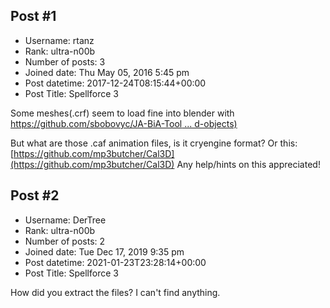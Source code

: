 ## Post #1
- Username: rtanz
- Rank: ultra-n00b
- Number of posts: 3
- Joined date: Thu May 05, 2016 5:45 pm
- Post datetime: 2017-12-24T08:15:44+00:00
- Post Title: Spellforce 3

Some meshes(.crf) seem to load fine into blender with [https://github.com/sbobovyc/JA-BiA-Tool ... d-objects)](https://github.com/sbobovyc/JA-BiA-Tools/wiki/Working-with-CRF-%283d-objects%29)

But what are those .caf animation files, is it cryengine format?
Or this: [https://github.com/mp3butcher/Cal3D](https://github.com/mp3butcher/Cal3D)
Any help/hints on this appreciated!
## Post #2
- Username: DerTree
- Rank: ultra-n00b
- Number of posts: 2
- Joined date: Tue Dec 17, 2019 9:35 pm
- Post datetime: 2021-01-23T23:28:14+00:00
- Post Title: Spellforce 3

How did you extract the files? I can't find anything.
